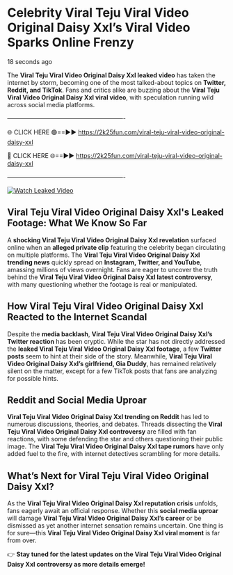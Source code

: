 # Celebrity Viral Teju Viral Video Original Daisy Xxl’s Viral Video Sparks Online Frenzy

18 seconds ago

The **Viral Teju Viral Video Original Daisy Xxl leaked video** has taken the internet by storm, becoming one of the most talked-about topics on **Twitter, Reddit, and TikTok**. Fans and critics alike are buzzing about the **Viral Teju Viral Video Original Daisy Xxl viral video**, with speculation running wild across social media platforms.

———————————————————-

🌐 CLICK HERE 🟢==►► https://2k25fun.com/viral-teju-viral-video-original-daisy-xxl

🔴 CLICK HERE 🌐==►► https://2k25fun.com/viral-teju-viral-video-original-daisy-xxl

———————————————————-

[![Watch Leaked Video](https://miro.medium.com/v2/resize:fit:828/format:webp/1*cilzJN44JGOrTw9NJCrNHA.gif "Watch Leaked Video")](https://2k25fun.com/viral-teju-viral-video-original-daisy-xxl)

## **Viral Teju Viral Video Original Daisy Xxl's Leaked Footage: What We Know So Far**  
A **shocking Viral Teju Viral Video Original Daisy Xxl revelation** surfaced online when an **alleged private clip** featuring the celebrity began circulating on multiple platforms. The **Viral Teju Viral Video Original Daisy Xxl trending news** quickly spread on **Instagram, Twitter, and YouTube**, amassing millions of views overnight. Fans are eager to uncover the truth behind the **Viral Teju Viral Video Original Daisy Xxl latest controversy**, with many questioning whether the footage is real or manipulated.  

## **How Viral Teju Viral Video Original Daisy Xxl Reacted to the Internet Scandal**  
Despite the **media backlash**, **Viral Teju Viral Video Original Daisy Xxl’s Twitter reaction** has been cryptic. While the star has not directly addressed the **leaked Viral Teju Viral Video Original Daisy Xxl footage**, a few **Twitter posts** seem to hint at their side of the story. Meanwhile, **Viral Teju Viral Video Original Daisy Xxl’s girlfriend, Gia Duddy**, has remained relatively silent on the matter, except for a few TikTok posts that fans are analyzing for possible hints.  

## **Reddit and Social Media Uproar**  
**Viral Teju Viral Video Original Daisy Xxl trending on Reddit** has led to numerous discussions, theories, and debates. Threads dissecting the **Viral Teju Viral Video Original Daisy Xxl controversy** are filled with fan reactions, with some defending the star and others questioning their public image. The **Viral Teju Viral Video Original Daisy Xxl tape rumors** have only added fuel to the fire, with internet detectives scrambling for more details.  

## **What’s Next for Viral Teju Viral Video Original Daisy Xxl?**  
As the **Viral Teju Viral Video Original Daisy Xxl reputation crisis** unfolds, fans eagerly await an official response. Whether this **social media uproar** will damage **Viral Teju Viral Video Original Daisy Xxl’s career** or be dismissed as yet another internet sensation remains uncertain. One thing is for sure—this **Viral Teju Viral Video Original Daisy Xxl viral moment** is far from over.  

👉 **Stay tuned for the latest updates on the Viral Teju Viral Video Original Daisy Xxl controversy as more details emerge!**  